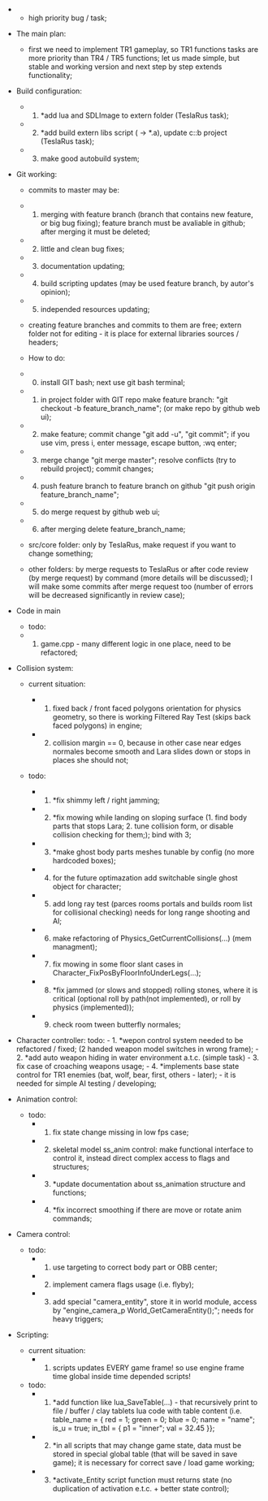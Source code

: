 * - high priority bug / task;

-	The main plan:
	-	first we need to implement TR1 gameplay, so TR1 functions tasks are more priority than TR4 / TR5 functions; let us made simple, but stable and working version and next step by step extends functionality;

-	Build configuration:
	-	1. *add lua and SDLImage to extern folder (TeslaRus task);
	-	2. *add build extern libs script ( -> *.a), update c::b project (TeslaRus task);
	-	3. make good autobuild system;
	  
-	Git working:
	-	commits to master may be:
	-	1. merging with feature branch (branch that contains new feature, or big bug fixing); feature branch must be avaliable in github; after merging it must be deleted;
	-	2. little and clean bug fixes;
	-	3. documentation updating;
	-	4. build scripting updates (may be used feature branch, by autor's opinion);
	-	5. independed resources updating;
		
	-	creating feature branches and commits to them are free;
		extern folder not for editing - it is place for external libraries sources / headers;
	-	How to do:
	-	0. install GIT bash; next use git bash terminal;
	-	1. in project folder with GIT repo make feature branch: "git checkout -b feature_branch_name"; (or make repo by github web ui);
	-	2. make feature; commit change "git add -u", "git commit"; if you use vim, press i, enter message, escape button, :wq enter;
	-	3. merge change "git merge master"; resolve conflicts (try to rebuild project); commit changes;
	-	4. push feature branch to feature branch on github "git push origin feature_branch_name";
	-	5. do merge request by github web ui;
	-	6. after merging delete feature_branch_name;
		
	-	src/core folder: only by TeslaRus, make request if you want to change something;
	-	other folders: by merge requests to TeslaRus or after code review (by merge request) by command (more details will be discussed); I will make some commits after merge request too (number of errors will be decreased significantly in review case);
		
-	Code in main
	-	todo:
	-	1. game.cpp - many different logic in one place, need to be refactored;
		
-	Collision system:
	-	current situation: 
		-	1. fixed back / front faced polygons orientation for physics geometry, so there is working Filtered Ray Test (skips back faced polygons) in engine;
		-	2. collision margin == 0, because in other case near edges normales become smooth and Lara slides down or stops in places she should not;
		 
	-	todo:
		-	1. *fix shimmy left / right jamming;
		-	2. *fix mowing while landing on sloping surface (1. find body parts that stops Lara; 2. tune collision form, or disable collision checking for them;); bind with 3;
		-	3. *make ghost body parts meshes tunable by config (no more hardcoded boxes);
		-	4. for the future optimazation add switchable single ghost object for character;
		-	5. add long ray test (parces rooms portals and builds room list for collisional checking) needs for long range shooting and AI;
		-	6. make refactoring of Physics_GetCurrentCollisions(...) (mem managment);
		-	7. fix mowing in some floor slant cases in Character_FixPosByFloorInfoUnderLegs(...);
		-	8. *fix jammed (or slows and stopped) rolling stones, where it is critical (optional roll by path(not implemented), or roll by physics (implemented));
		-	9. check room tween butterfly normales;
			
-	Character controller:
		todo:
		-	1. *wepon control system needed to be refactored / fixed; (2 handed weapon model switches in wrong frame);
		-	2. *add auto weapon hiding in water environment a.t.c. (simple task)
		-	3. fix case of croaching weapons usage;
		-	4. *implements base state control for TR1 enemies (bat, wolf, bear, first, others - later); - it is needed for simple AI testing / developing;
			
-	Animation control:
	-	todo:
		-	1. fix state change missing in low fps case;
		-	2. skeletal model ss_anim control: make functional interface to control it, instead direct complex access to flags and structures;
		-	3. *update documentation about ss_animation structure and functions;
		-	4. *fix incorrect smoothing if there are move or rotate anim commands;
			
-	Camera control:
	-	todo:
		-	1. use targeting to correct body part or OBB center;
		-	2. implement camera flags usage (i.e. flyby);
		-	3. add special "camera_entity", store it in world module, access by "engine_camera_p World_GetCameraEntity();"; needs for heavy triggers;
			
-	Scripting:
	-	current situation:
		-	1. scripts updates EVERY game frame! so use engine frame time global inside time depended scripts!
	-	todo:
		-	1. *add function like lua_SaveTable(...) - that recursively print to file / buffer / clay tablets lua code with table content (i.e. table_name = { red = 1; green = 0; blue = 0; name = "name"; is_u = true; in_tbl = { p1 = "inner"; val = 32.45 }};
		-	2. *in all scripts that may change game state, data must be stored in special global table (that will be saved in save game); it is necessary for correct save / load game working;
		-	3. *activate_Entity script function must returns state (no duplication of activation e.t.c. + better state control);